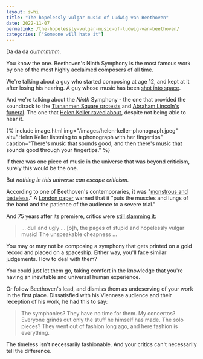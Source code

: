 ```yaml
---
layout: swhi
title: "The hopelessly vulgar music of Ludwig van Beethoven"
date: 2022-11-07
permalink: /the-hopelessly-vulgar-music-of-ludwig-van-beethoven/
categories: ["Someone will hate it"]
---
```


Da da da _dummmmm_. 

You know the one. Beethoven's Ninth Symphony is the most famous work by one of the most highly acclaimed composers of all time. 

We're talking about a guy who started composing at age 12, and kept at it after losing his hearing. A guy whose music has been [shot into space](https://en.wikipedia.org/wiki/Voyager_Golden_Record).

And we're talking about the _Ninth_ Symphony - the one that provided the soundtrack to the [Tiananmen Square protests](https://billmoyers.com/content/tiananmen-square-massacre-how-beethoven-rallied-the-students/) and [Abraham Lincoln's funeral](https://emergingcivilwar.com/2015/04/29/music-in-tribute-to-lincoln/). The one that [Helen Keller raved about](https://www.classicfm.com/composers/beethoven/guides/helen-keller-symphony-9/), despite not being able to hear it.

{% include image.html
            img="/images/helen-keller-phonograph.jpeg"
            alt="Helen Keller listening to a phonograph with her fingertips"
            caption="There's music that sounds good, and then there's music that sounds good through your fingertips." %}

If there was one piece of music in the universe that was beyond criticism, surely this would be the one.

But _nothing in this universe can escape criticism._

According to one of Beethoven's contemporaries, it was "[monstrous and tasteless](https://en.wikisource.org/wiki/A_Dictionary_of_Music_and_Musicians/Spohr,_Louis)." A [London paper](https://www.oregonlive.com/classicalmusic/2008/09/beethovens_ninth_kicks.html) warned that it "puts the muscles and lungs of the band and the patience of the audience to a severe trial."

And 75 years after its premiere, critics were [still slamming it](https://link.springer.com/content/pdf/bbm:978-1-137-44444-8/1.pdf):

> ... dull and ugly … [o]h, the pages of stupid and hopelessly vulgar music! The unspeakable cheapness ...

You may or may not be composing a symphony that gets printed on a gold record and placed on a spaceship. Either way, you'll face similar judgements. How to deal with them?

You could just let them go, taking comfort in the knowledge that you're having an inevitable and universal human experience.

Or follow Beethoven's lead, and dismiss them as undeserving of your work in the first place. Dissatisfied with his Viennese audience and their reception of his work, he had this to say: 

> The symphonies? They have no time for them. My concertos? Everyone grinds out only the stuff he himself has made. The solo pieces? They went out of fashion long ago, and here fashion is everything.

The timeless isn't necessarily fashionable. And your critics can't necessarily tell the difference.
